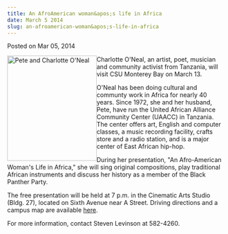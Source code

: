 ```yaml
---
title: An AfroAmerican woman&apos;s life in Africa
date: March 5 2014
slug: an-afroamerican-woman&apos;s-life-in-africa
---
```


 



<span class="date">Posted on Mar 05, 2014    </span>
<p><img alt="Pete and Charlotte O&apos;Neal" src="https://news.csumb.edu/sites/default/files/65/attachments/news/images/pete_and_charlotte.jpeg" style="float:left; width:207px; height:243px">Charlotte O&apos;Neal,
an artist, poet, musician and community activist from Tanzania,
will visit CSU Monterey Bay on March 13.</img></p>
<p>O&apos;Neal has been doing cultural and communty work in Africa for
nearly 40 years. Since 1972, she and her husband, Pete, have run
the United African Alliance Community Center (UAACC) in Tanzania.
The center offers art, English and computer classes, a music
recording facility, crafts store and a radio station, and is a
major center of East African hip-hop.&#xA0;</p>
<p>During her presentation, &quot;An Afro-American Woman&apos;s Life in
Africa,&quot; she will sing original compositions, play traditional
African instruments and discuss her history as a member of the
Black Panther Party.</p>
<p>The free presentation will be held at 7 p.m. in the Cinematic
Arts Studio (Bldg. 27), located on Sixth Avenue near A Street.
Driving directions and a campus map are available <a href="https://csumb.edu/maps" rel="nofollow">here</a>.</p>
<p>For more information, contact Steven Levinson at
582-4260.&#xA0;</p>





 
